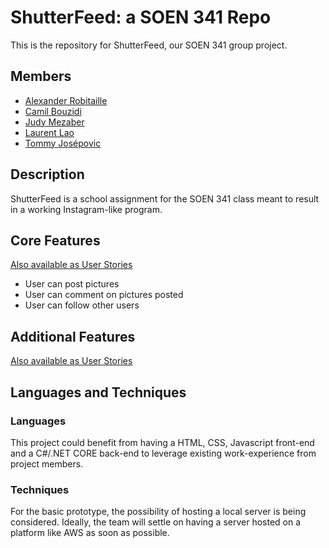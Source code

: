 # ShutterFeed: a SOEN 341 Repo
This is the repository for ShutterFeed, our SOEN 341 group project.

## Members
* [Alexander Robitaille](https://github.com/A-Robitaille)
* [Camil Bouzidi](https://github.com/CamilBouzidi)
* [Judy Mezaber](https://github.com/jmezaber)
* [Laurent Lao](https://github.com/laurentlaurent/)
* [Tommy Josépovic](https://github.com/tommy-josepovic)

## Description

ShutterFeed is a school assignment for the SOEN 341 class meant to result in a working Instagram-like program.

## Core Features
[Also available as User Stories](https://github.com/CamilBouzidi/-REDACTED-a-SOEN-341-Repo/wiki/User-Stories)
* User can post pictures
* User can comment on pictures posted
* User can follow other users

## Additional Features
[Also available as User Stories](https://github.com/CamilBouzidi/-REDACTED-a-SOEN-341-Repo/wiki/User-Stories)

## Languages and Techniques

### Languages
This project could benefit from having a HTML, CSS, Javascript front-end and a C#/.NET CORE back-end to leverage existing work-experience from project members.

### Techniques
For the basic prototype, the possibility of hosting a local server is being considered. Ideally, the team will settle on having a server hosted on a platform like AWS as soon as possible.
